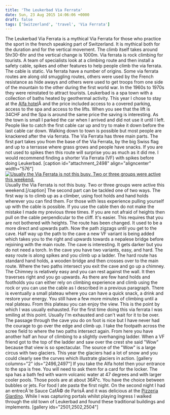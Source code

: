 ```yaml
---
title: 'The Leukerbad Via Ferrata'
date: Sun, 23 Aug 2015 14:06:06 +0000
draft: false
tags: ['Switzerland', 'travel', 'Via Ferrata']
---
```


The Leukerbad Via Ferrata is a mythical Via Ferrata for those who practice the sport in the french speaking part of Switzerland. It is mythical both for the duration and for the vertical movement. The climb itself takes around 5hr30-6hr and the vertical change is 1000m. Via ferrata is rock climbing for tourists. A team of specialists look at a climbing route and then install a safety cable, spikes and other features to help people climb the via ferrata. The cable is static. Via ferrata have a number of origins. Some via ferrata routes are along old smuggling routes, others were used by the French resistance as hide aways and others were used to get troops from one side of the mountain to the other during the first world war. In the 1960s to 1970s they were reinstated to attract tourists. Leukerbad is a spa town with a collection of baths heated by geothermal activity. This year I chose to stay at the [Alfa hotel](http://www.hotelalfa.ch/en/home/)Â and the price included access to a covered parking, access to the spa and access to the lifts. When you see that the lift is 34CHF and the Spa is around the same price the saving is interesting. As the town is small I parked the car when I arrived and did not use it until I left. People like to catch the first cable car up and try to make it down before the last cable car down. Walking down to town is possible but most people are knackered after the via ferrata. The Via Ferrata has three main parts. The first part takes you from the base of the Via Ferrata, by the big Swiss flag and up to a terrasse where grass grows and people have snacks. If you are not used to spikes then this route will surprise you as much as it did me. I would recommend finding a shorter Via Ferrata (VF) with spikes before doing Leukerbad. \[caption id="attachment\_2498" align="aligncenter" width="576"\][![Usually the Via Ferrata is not this busy. Two or three groups were active this weekend. ](http://www.main-vision.com/richard/blog/wp-content/uploads/2015/08/1050437-copy-576x1024.jpg)](http://www.main-vision.com/richard/blog/wp-content/uploads/2015/08/1050437-copy.jpg) Usually the Via Ferrata is not this busy. Two or three groups were active this weekend.\[/caption\] The second part can be tackled one of two ways. The first way is to climb up as a climber, using foot holds and hand holds wherever you can find them. For those with less experience pulling yourself up with the cable is possible. If you use the cable then do not make the mistake I made my previous three times. If you are not afraid of heights then pull on the cable perpendicular to the cliff. It's easier. This requires that you are not bothered with heights. The route has been changed. It used to be a more direct and upwards path. Now the path zigzags until you get to the cave. Half way up the path to the cave a new VF variant is being added which takes you to the right and upwards towards a nepalese bridge before rejoining with the main route. The cave is interesting. It gets darker but you do not need a torch. In the cave you have two variants, easy, and hard. The easy route is along spikes and you climb up a ladder. The hard route has standard hand holds, a wooden bridge and then crosses over to the main route. Where the two paths intersect you exit the cave and go up a chimney. The Chimney is relatively easy and you can rest against the wall. It then traverses right and you go upwards. As there are few hand holds and footholds you can either rely on climbing experience and climb using the rock or you can use the cable as I described in a previous paragraph. There is eventually a small plateau where you can have a quick snack, a drink and restore your energy. You still have a few more minutes of climbing until a real plateau. From this plateau you can enjoy the view. This is the point by which I was usually exhausted. For the first time doing this via ferrata I was smiling at this point. Usually I'm exhausted and can't wait for it to be over. The passage through the cave you do on foot is nice but I have never had the courage to go over the edge and climb up. I take the footpath across the scree field to where the two paths intersect again. From here you have another half an hour of climbing to a slightly overhanging ladder. When a VF friend got to the top of the ladder and saw over the crest she said "Wow" because that view is so spectacular. The source of the "Wow" is a large circus with two glaciers. This year the glaciers had a lot of snow and you could clearly see the curves which illustrate glaciers in action. \[gallery columns="2" ids="2496,2497"\] If you take the Alfa hotel then your entrance to the spa is free. You will need to ask them for a card for the locker. The spa has a bath fed with warm volcanic water at 47 degrees and with larger cooler pools. Those pools are at about 36Â°c. You have the choice between bubbles or jets. For food I ate pasta the first night. On the second night I had an entrecÃ´te Sauce CafÃ© de ParisÂ and it was delicious at the [Pizzeria Giardino](http://www.pizzeriagiardino.ch/en/meta/home). While I was capturing portals whilst playing Ingress I walked through the old town of Leukerbad and found these traditional buildings and implements. \[gallery ids="2501,2502,2504"\]
